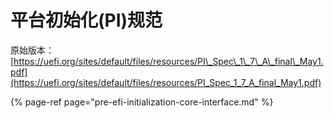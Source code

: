 # 平台初始化\(PI\)规范

原始版本：[https://uefi.org/sites/default/files/resources/PI\_Spec\_1\_7\_A\_final\_May1.pdf](https://uefi.org/sites/default/files/resources/PI_Spec_1_7_A_final_May1.pdf)

{% page-ref page="pre-efi-initialization-core-interface.md" %}



